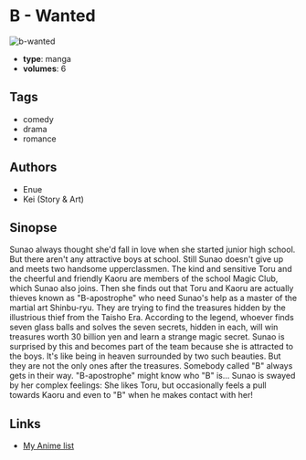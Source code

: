 # B - Wanted

![b-wanted](https://cdn.myanimelist.net/images/manga/1/5378.jpg)

-   **type**: manga
-   **volumes**: 6

## Tags

-   comedy
-   drama
-   romance

## Authors

-   Enue
-   Kei (Story & Art)

## Sinopse

Sunao always thought she'd fall in love when she started junior high school. But there aren't any attractive boys at school. Still Sunao doesn't give up and meets two handsome upperclassmen. The kind and sensitive Toru and the cheerful and friendly Kaoru are members of the school Magic Club, which Sunao also joins. Then she finds out that Toru and Kaoru are actually thieves known as "B-apostrophe" who need Sunao's help as a master of the martial art Shinbu-ryu. They are trying to find the treasures hidden by the illustrious thief from the Taisho Era. According to the legend, whoever finds seven glass balls and solves the seven secrets, hidden in each, will win treasures worth 30 billion yen and learn a strange magic secret. Sunao is surprised by this and becomes part of the team because she is attracted to the boys. It's like being in heaven surrounded by two such beauties. But they are not the only ones after the treasures. Somebody called "B" always gets in their way. "B-apostrophe" might know who "B" is... Sunao is swayed by her complex feelings: She likes Toru, but occasionally feels a pull towards Kaoru and even to "B" when he makes contact with her!

## Links

-   [My Anime list](https://myanimelist.net/manga/4499/B_-_Wanted)
